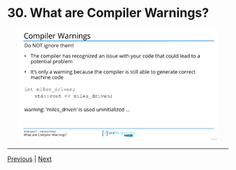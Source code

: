 # 30. What are Compiler Warnings?

<p align="center" >
    <img src="../images/30_What-are-Compiler-Warnings.png" width="90%" >
</p> 



---

[Previous](./29_What-are-Compiler-Errors%3F.md) | [Next]()